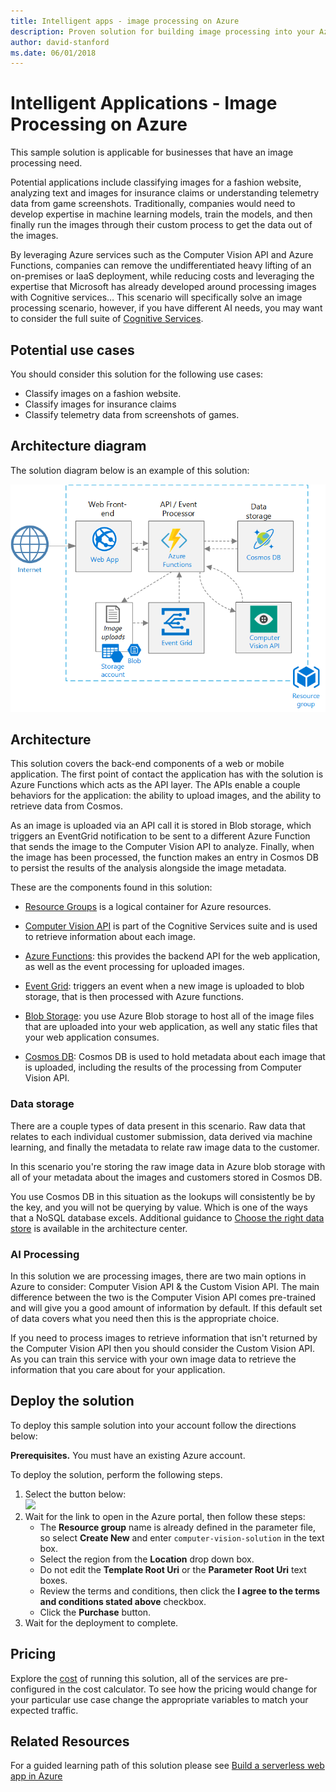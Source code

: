 ```yaml
---
title: Intelligent apps - image processing on Azure
description: Proven solution for building image processing into your Azure applications.
author: david-stanford
ms.date: 06/01/2018
---
```

# Intelligent Applications - Image Processing on Azure

This sample solution is applicable for businesses that have an image processing need.

Potential applications include classifying images for a fashion website, analyzing text and images for insurance claims or understanding telemetry data from game screenshots. Traditionally, companies would need to develop expertise in machine learning models, train the models, and then finally run the images through their custom process to get the data out of the images. 

By leveraging Azure services such as the Computer Vision API and Azure Functions, companies can remove the undifferentiated heavy lifting of an on-premises or IaaS deployment, while reducing costs and leveraging the expertise that Microsoft has already developed around processing images with Cognitive services… This scenario will specifically solve an image processing scenario, however, if you have different AI needs, you may want to consider the full suite of [Cognitive Services][cognitive-docs].

## Potential use cases

You should consider this solution for the following use cases:

* Classify images on a fashion website.
* Classify images for insurance claims
* Classify telemetry data from screenshots of games.

## Architecture diagram

The solution diagram below is an example of this solution:

![Intelligent apps architecture - computer vision][architecture-computer-vision]

## Architecture

This solution covers the back-end components of a web or mobile application. The first point of contact the application has with the solution is Azure Functions which acts as the API layer. The APIs enable a couple behaviors for the application: the ability to upload images, and the ability to retrieve data from Cosmos.

As an image is uploaded via an API call it is stored in Blob storage, which triggers an EventGrid notification to be sent to a different Azure Function that sends the image to the Computer Vision API to analyze. Finally, when the image has been processed, the function makes an entry in Cosmos DB to persist the results of the analysis alongside the image metadata.

These are the components found in this solution:

* [Resource Groups][resource-groups] is a logical container for Azure resources.

* [Computer Vision API][computer-vision-docs] is part of the Cognitive Services suite and is used to retrieve information about each image.

* [Azure Functions][functions-docs]: this provides the backend API for the web application, as well as the event processing for uploaded images.

* [Event Grid][eventgrid-docs]: triggers an event when a new image is uploaded to blob storage, that is then processed with Azure functions.

* [Blob Storage][storage-docs]: you use Azure Blob storage to host all of the image files that are uploaded into your web application, as well any static files that your web application consumes.

* [Cosmos DB][cosmos-docs]: Cosmos DB is used to hold metadata about each image that is uploaded, including the results of the processing from Computer Vision API.

### Data storage

There are a couple types of data present in this scenario. Raw data that relates to each individual customer submission, data derived via machine learning, and finally the metadata to relate raw image data to the customer.

In this scenario you're storing the raw image data in Azure blob storage with all of your metadata about the images and customers stored in Cosmos DB.

You use Cosmos DB in this situation as the lookups will consistently be by the key, and you will not be querying by value.  Which is one of the ways that a NoSQL database excels. Additional guidance to [Choose the right data store](../../guide/technology-choices/data-store-overview.md) is available in the architecture center.

### AI Processing

In this solution we are processing images, there are two main options in Azure to consider: Computer Vision API & the Custom Vision API. The main difference between the two is the Computer Vision API comes pre-trained and will give you a good amount of information by default. If this default set of data covers what you need then this is the appropriate choice.

If you need to process images to retrieve information that isn't returned by the Computer Vision API then you should consider the Custom Vision API. As you can train this service with your own image data to retrieve the information that you care about for your application.

## Deploy the solution

To deploy this sample solution into your account follow the directions below:

**Prerequisites.** You must have an existing Azure account.

To deploy the solution, perform the following steps.
1. Select the button below:<br><a href="https://portal.azure.com/#create/Microsoft.Template/uri/https%3A%2F%2Fraw.githubusercontent.com%2Fmspnp%2Farchitecture-center%2Fmaster%2Fsample-solutions%2Fai%2Ftemplates%2Fintelligent-apps-image-processing.json" target="_blank"><img src="http://azuredeploy.net/deploybutton.png"/></a>
2. Wait for the link to open in the Azure portal, then follow these steps: 
   * The **Resource group** name is already defined in the parameter file, so select **Create New** and enter `computer-vision-solution` in the text box.
   * Select the region from the **Location** drop down box.
   * Do not edit the **Template Root Uri** or the **Parameter Root Uri** text boxes.
   * Review the terms and conditions, then click the **I agree to the terms and conditions stated above** checkbox.
   * Click the **Purchase** button.
3. Wait for the deployment to complete.

## Pricing

Explore the [cost][pricing] of running this solution, all of the services are pre-configured in the cost calculator.  To see how the pricing would change for your particular use case change the appropriate variables to match your expected traffic.

## Related Resources

For a guided learning path of this solution please see [Build a serverless web app in Azure][serverless]

<!-- links -->
[pricing]: https://azure.com/e/d886c0e6c8b2414a9485d67c4691cf2c
[functions-docs]: https://docs.microsoft.com/en-us/azure/azure-functions/
[computer-vision-docs]: https://docs.microsoft.com/en-us/azure/cognitive-services/computer-vision/home
[storage-docs]: https://docs.microsoft.com/en-us/azure/storage/
[architecture-computer-vision]: ./media/architecture-computer-vision.png
[serverless]: https://docs.microsoft.com/en-us/learn/build-serverless-app/index
[cosmos-docs]: https://docs.microsoft.com/en-us/azure/cosmos-db/
[eventgrid-docs]: https://docs.microsoft.com/en-us/azure/event-grid/
[resource-groups]: https://docs.microsoft.com/en-us/azure/azure-resource-manager/resource-group-overview
[cognitive-docs]: https://docs.microsoft.com/en-us/azure/#pivot=products&panel=ai
